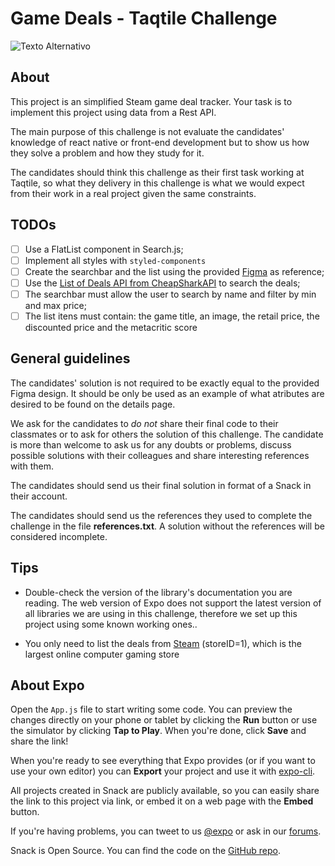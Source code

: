 # Game Deals - Taqtile Challenge

<img src="[URL_da_Imagem](https://media.licdn.com/dms/image/v2/D5622AQECCIz4DylH5A/feedshare-shrink_800/B56ZWFzYgdHEAk-/0/1741706595122?e=1744848000&v=beta&t=GLaLv8P9IN45py3YaBx3qyGDxetXLQ9vzgr5gaa9Ufw)" alt="Texto Alternativo">

## About

This project is an simplified Steam game deal tracker. Your task is to implement this project using data from a Rest API.

The main purpose of this challenge is not evaluate the candidates' knowledge of react native or front-end development but to show us how they solve a problem and how they study for it.

The candidates should think this challenge as their first task working at Taqtile, so what they delivery in this challenge is what we would expect from their work in a real project given the same constraints.

## TODOs

- [ ] Use a FlatList component in Search.js;
- [ ] Implement all styles with `styled-components`
- [ ] Create the searchbar and the list using the provided [Figma](https://www.figma.com/file/r61jkxnhBrO5nUG7jyqX0O/cheapshark---steam-(Copy)) as reference;
- [ ] Use the [List of Deals API from CheapSharkAPI](https://apidocs.cheapshark.com/#b9b738bf-2916-2a13-e40d-d05bccdce2ba) to search the deals;
- [ ] The searchbar must allow the user to search by name and filter by min and max price;
- [ ] The list itens must contain: the game title, an image, the retail price, the discounted price and the metacritic score

## General guidelines

The candidates' solution is not required to be exactly equal to the provided Figma design. It should be only be used as an example of what atributes are desired to be found on the details page.

We ask for the candidates to *do not* share their final code to their classmates or to ask for others the solution of this challenge. The candidate is more than welcome to ask us for any doubts or problems, discuss possible solutions with their colleagues and share interesting references with them.

The candidates should send us their final solution in format of a Snack in their account. 

The candidates should send us the references they used to complete the challenge in the file **references.txt**. A solution without the references will be considered incomplete.

## Tips

- Double-check the version of the library's documentation you are reading. The web version of Expo does not support the latest version of all libraries we are using in this challenge, therefore we set up this project using some known working ones..

- You only need to list the deals from [Steam](https://store.steampowered.com/) (storeID=1), which is the largest online computer gaming store

## About Expo

Open the `App.js` file to start writing some code. You can preview the changes directly on your phone or tablet by clicking the **Run** button or use the simulator by clicking **Tap to Play**. When you're done, click **Save** and share the link!

When you're ready to see everything that Expo provides (or if you want to use your own editor) you can **Export** your project and use it with [expo-cli](https://docs.expo.io/versions/latest/introduction/installation.html).

All projects created in Snack are publicly available, so you can easily share the link to this project via link, or embed it on a web page with the **Embed** button.

If you're having problems, you can tweet to us [@expo](https://twitter.com/expo) or ask in our [forums](https://forums.expo.io).

Snack is Open Source. You can find the code on the [GitHub repo](https://github.com/expo/snack-web).
